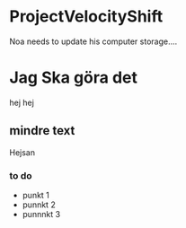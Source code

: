 # ProjectVelocityShift

Noa needs to update his computer storage....

# Jag Ska göra det

hej hej

## mindre text

Hejsan

### to do

- punkt 1
- punnkt 2
- punnnkt 3
